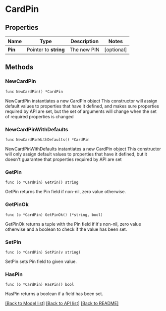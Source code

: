 # CardPin

## Properties

Name | Type | Description | Notes
------------ | ------------- | ------------- | -------------
**Pin** | Pointer to **string** | The new PIN | [optional] 

## Methods

### NewCardPin

`func NewCardPin() *CardPin`

NewCardPin instantiates a new CardPin object
This constructor will assign default values to properties that have it defined,
and makes sure properties required by API are set, but the set of arguments
will change when the set of required properties is changed

### NewCardPinWithDefaults

`func NewCardPinWithDefaults() *CardPin`

NewCardPinWithDefaults instantiates a new CardPin object
This constructor will only assign default values to properties that have it defined,
but it doesn't guarantee that properties required by API are set

### GetPin

`func (o *CardPin) GetPin() string`

GetPin returns the Pin field if non-nil, zero value otherwise.

### GetPinOk

`func (o *CardPin) GetPinOk() (*string, bool)`

GetPinOk returns a tuple with the Pin field if it's non-nil, zero value otherwise
and a boolean to check if the value has been set.

### SetPin

`func (o *CardPin) SetPin(v string)`

SetPin sets Pin field to given value.

### HasPin

`func (o *CardPin) HasPin() bool`

HasPin returns a boolean if a field has been set.


[[Back to Model list]](../../README.md#documentation-for-models) [[Back to API list]](../../README.md#documentation-for-api-endpoints) [[Back to README]](../../README.md)


